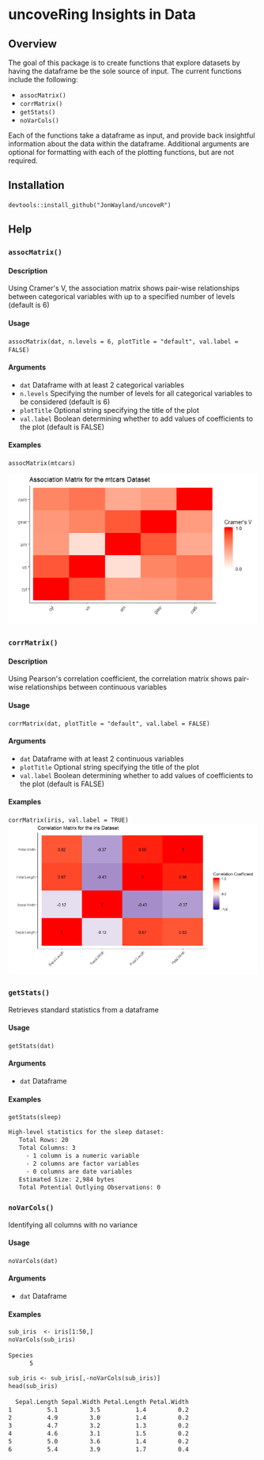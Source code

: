 # uncoveRing Insights in Data
## Overview

The goal of this package is to create functions that explore datasets by having the dataframe be the sole source of input. The current functions include the following:
* `assocMatrix()`
* `corrMatrix()`
* `getStats()`
* `noVarCols()`

Each of the functions take a dataframe as input, and provide back insightful information about the data within the dataframe. Additional arguments are optional for formatting with each of the plotting functions, but are not required.

## Installation
`devtools::install_github("JonWayland/uncoveR")`

## Help

### `assocMatrix()`
#### Description
Using Cramer's V, the association matrix shows pair-wise relationships between categorical variables with up to a specified number of levels (default is 6)
#### Usage
`assocMatrix(dat, n.levels = 6, plotTitle = "default", val.label = FALSE)`
#### Arguments

* `dat` Dataframe with at least 2 categorical variables
* `n.levels` Specifying the number of levels for all categorical variables to be considered (default is 6)
* `plotTitle` Optional string specifying the title of the plot
* `val.label` Boolean determining whether to add values of coefficients to the plot (default is FALSE)

#### Examples
`assocMatrix(mtcars)`

![Association Matrix](/images/Association%20Matrix%20mtcars.png)

### `corrMatrix()`
#### Description
Using Pearson's correlation coefficient, the correlation matrix shows pair-wise relationships between continuous variables

#### Usage
`corrMatrix(dat, plotTitle = "default", val.label = FALSE)`

#### Arguments

* `dat` Dataframe with at least 2 continuous variables
* `plotTitle` Optional string specifying the title of the plot
* `val.label` Boolean determining whether to add values of coefficients to the plot (default is FALSE)

#### Examples
`corrMatrix(iris, val.label = TRUE)`
![Correlation Matrix](/images/Correlation%20Matrix%20iris.png)

### `getStats()`
Retrieves standard statistics from a dataframe

#### Usage
`getStats(dat)`
#### Arguments

* `dat` Dataframe

#### Examples
`getStats(sleep)`
```
High-level statistics for the sleep dataset:
   Total Rows: 20
   Total Columns: 3
     - 1 column is a numeric variable
     - 2 columns are factor variables
     - 0 columns are date variables
   Estimated Size: 2,984 bytes
   Total Potential Outlying Observations: 0
```

### `noVarCols()`
Identifying all columns with no variance

#### Usage
`noVarCols(dat)`
#### Arguments

* `dat` Dataframe

#### Examples
```
sub_iris  <- iris[1:50,]
noVarCols(sub_iris)

Species 
      5
```
```
sub_iris <- sub_iris[,-noVarCols(sub_iris)]
head(sub_iris)

  Sepal.Length Sepal.Width Petal.Length Petal.Width
1          5.1         3.5          1.4         0.2
2          4.9         3.0          1.4         0.2
3          4.7         3.2          1.3         0.2
4          4.6         3.1          1.5         0.2
5          5.0         3.6          1.4         0.2
6          5.4         3.9          1.7         0.4
```
